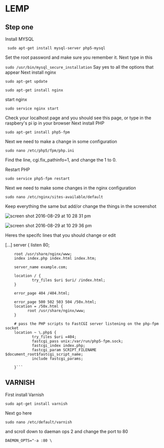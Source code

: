 # LEMP
## Step one
Install MYSQL 

``` sudo apt-get install mysql-server php5-mysql```

Set the root password and make sure you remember it.
Next type in this 

```sudo /usr/bin/mysql_secure_installation```
Say yes to all the options that appear
Next install nginx

```sudo apt-get update```

```sudo apt-get install nginx```

start nginx 

```sudo service nginx start```

Check your localhost page and you should see this page, or type in the raspbery's pi ip in your browser
Next install PHP

```sudo apt-get install php5-fpm```

Next we need to make a change in some configuration 

```sudo nano /etc/php5/fpm/php.ini```
 
Find the line, cgi.fix_pathinfo=1, and change the 1 to 0.

Restart PHP

```sudo service php5-fpm restart```

Next we need to make some changes in the nginx configuration 

```sudo nano /etc/nginx/sites-available/default```

Keep everything the same but add/or change the things in the screenshot 

![screen shot 2016-08-29 at 10 28 31 pm](https://cloud.githubusercontent.com/assets/20311571/18074313/b3659ea4-6e39-11e6-93c5-a4229185c782.png)

![screen shot 2016-08-29 at 10 29 36 pm](https://cloud.githubusercontent.com/assets/20311571/18074455/b839f1d6-6e3a-11e6-93ac-4562039c2baa.png)

Heres the specifc lines that you should change or edit


[...]
server {
        listen   80;
     

        root /usr/share/nginx/www;
        index index.php index.html index.htm;

        server_name example.com;

        location / {
                try_files $uri $uri/ /index.html;
        }

        error_page 404 /404.html;

        error_page 500 502 503 504 /50x.html;
        location = /50x.html {
              root /usr/share/nginx/www;
        }

        # pass the PHP scripts to FastCGI server listening on the php-fpm socket
        location ~ \.php$ {
                try_files $uri =404;
                fastcgi_pass unix:/var/run/php5-fpm.sock;
                fastcgi_index index.php;
                fastcgi_param SCRIPT_FILENAME $document_root$fastcgi_script_name;
                include fastcgi_params;
                
        }```
        
## VARNISH 

First install Varnish 

```sudo apt-get install varnish```

Next go here

```sudo nano /etc/default/varnish```

and scroll down to daeman ops 2 and change the port to 80

```DAEMON_OPTS="-a :80 \```


  








 
 












 



